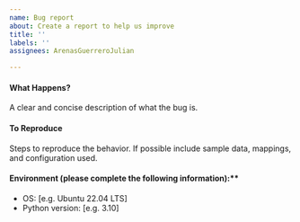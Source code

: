 ```yaml
---
name: Bug report
about: Create a report to help us improve
title: ''
labels: ''
assignees: ArenasGuerreroJulian

---
```


####  What Happens?
A clear and concise description of what the bug is.

#### To Reproduce
Steps to reproduce the behavior. If possible include sample data, mappings, and configuration used.

#### Environment (please complete the following information):**
 - OS: [e.g. Ubuntu 22.04 LTS]
 - Python version: [e.g. 3.10]
